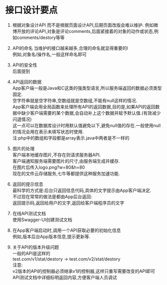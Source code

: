 # 接口设计要点

1. 根据对象设计API
   而不是根据页面设计API,后期页面改版会难以维护.
   例如微博开放的评论API,对象是评论comments,后面紧接着的对象的动作或状态,例如comments/destory等等

2. API的命名
   当维护的接口越来越多,合理的命名就显得重要的I  
   例如,对象名/操作名,一般这样命名即可

3. API的安全性  
   后面提到

4. API返回的数据  
   App客户端一般是Java和C这类的强类型语言,所以服务端返回的数据必须类型固定.  
   空字符串就是空字符串,空数组就是空数组,不能有null这样的情况.  
   App客户端会用全局函数来处理所有API的返回数据,目的是,如果API的返回数据中缺少客户端需要的某个数据,会自动补上这个数据并赋予默认值.\(有效减少闪退情况\)  
   这一点可以在数据库设计时用默认值避免以下,避免null值的存在.一般使用null的情况会用在表示未填写状态时使用.  
   注:php中的数组和字段都是array表示.java中两者是不一样的

5. 图片的处理  
   客户端本地缓存图片,不存在则请求服务器API.  
   客户端通知服务端需要图片的尺寸,由服务端生成并缓存.  
   在图片后传入logo.png?w=80&h=80  
   现在的文件云存储服务,七牛等都提供这种服务加速功能.

6. 返回的提示信息  
   最科学的方式是:后台只返回信息代码,具体的文字提示由App客户端决定.  
   不过现在常常的做法是都由App后台返回:  
   返回提示码,返回给用户的文字,返回给客户端程序员的文字

7. 在线API测试文档  
   使用Swagger-UI创建测试文档

8. 在App客户端启动时,调用一个API获取必要的初始化信息  
   例如,版本后台App版本信息,提示更新等.

9. 关于API的版本升级问题  
   一般的API是这样的  
   test.com/v1/stat/destory -&gt; test.com/v2/stat/destory  
   注意:  
   v2版本的API的控制器必须继承v1的控制器,这样只重写需要改变的API即可  
   API测试文档中详细标明返回内容,方便客户端人员调试





